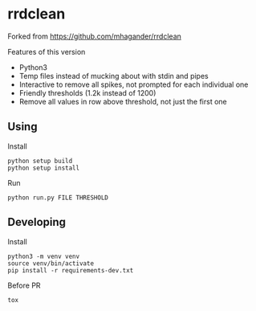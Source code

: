 # rrdclean

Forked from https://github.com/mhagander/rrdclean

Features of this version
* Python3
* Temp files instead of mucking about with stdin and pipes
* Interactive to remove all spikes, not prompted for each individual one
* Friendly thresholds (1.2k instead of 1200)
* Remove all values in row above threshold, not just the first one

## Using
Install
```shell
python setup build
python setup install
```
Run
```shell
python run.py FILE THRESHOLD
```

## Developing
Install
```shell
python3 -m venv venv
source venv/bin/activate
pip install -r requirements-dev.txt
```
Before PR
```shell
tox
```
